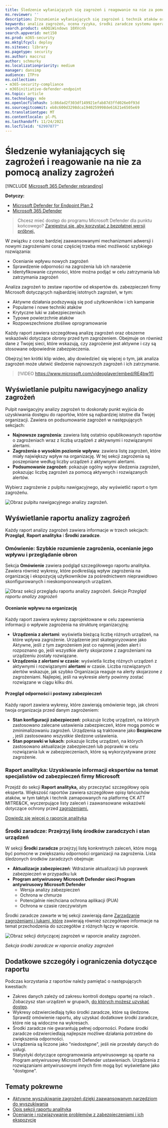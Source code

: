```yaml
---
title: Śledzenie wyłaniających się zagrożeń i reagowanie na nie za pomocą usługi Microsoft Defender for Endpoint analizy zagrożeń
ms.reviewer: ''
description: Zrozumienie wyłaniających się zagrożeń i technik ataków oraz sposobu ich zatrzymania. Oceń ich wpływ na organizację i oceń odporność organizacji.
keywords: analiza zagrożeń, ocena ryzyka, środki zaradcze systemu operacyjnego, środki zaradcze mikrokodu, stan złagodzenia
search.product: eADQiWindows 10XVcnh
search.appverid: met150
ms.prod: m365-security
ms.mktglfcycl: deploy
ms.sitesec: library
ms.pagetype: security
ms.author: maccruz
author: schmurky
ms.localizationpriority: medium
manager: dansimp
audience: ITPro
ms.collection:
- m365-security-compliance
- m365initiative-defender-endpoint
ms.topic: article
ms.technology: mde
ms.openlocfilehash: 1c86dad2f303df149921efab87d3ffd026e0f93d
ms.sourcegitcommit: eb8c600d3298dca1940259998de61621e6505e69
ms.translationtype: MT
ms.contentlocale: pl-PL
ms.lasthandoff: 11/24/2021
ms.locfileid: "62997877"
---
```

# <a name="track-and-respond-to-emerging-threats-through-threat-analytics"></a>Śledzenie wyłaniających się zagrożeń i reagowanie na nie za pomocą analizy zagrożeń

[!INCLUDE [Microsoft 365 Defender rebranding](../../includes/microsoft-defender.md)]

**Dotyczy:**
- [Microsoft Defender for Endpoint Plan 2](https://go.microsoft.com/fwlink/?linkid=2154037)
- [Microsoft 365 Defender](https://go.microsoft.com/fwlink/?linkid=2118804)

> Chcesz mieć dostęp do programu Microsoft Defender dla punktu końcowego? [Zarejestruj się, aby korzystać z bezpłatnej wersji próbnej.](https://signup.microsoft.com/create-account/signup?products=7f379fee-c4f9-4278-b0a1-e4c8c2fcdf7e&ru=https://aka.ms/MDEp2OpenTrial?ocid=docs-wdatp-exposedapis-abovefoldlink)

W związku z coraz bardziej zaawansowanymi mechanizmami adwersji i nowymi zagrożeniami coraz częściej trzeba mieć możliwość szybkiego rozwiązania:

- Ocenianie wpływu nowych zagrożeń
- Sprawdzenie odporności na zagrożenia lub ich narażenie
- Identyfikowanie czynności, które można podjąć w celu zatrzymania lub zatrzymania zagrożeń

Analiza zagrożeń to zestaw raportów od ekspertów ds. zabezpieczeń firmy Microsoft dotyczących najbardziej istotnych zagrożeń, w tym:

- Aktywne działania podszywają się pod użytkowników i ich kampanie
- Popularne i nowe techniki ataków
- Krytyczne luki w zabezpieczeniach
- Typowe powierzchnie ataków
- Rozpowszechnione złośliwe oprogramowanie

Każdy raport zawiera szczegółową analizę zagrożeń oraz obszerne wskazówki dotyczące obrony przed tym zagrożeniem. Obejmuje on również dane z Twojej sieci, które wskazują, czy zagrożenie jest aktywne i czy są stosowane odpowiednie zabezpieczenia.

Obejrzyj ten krótki klip wideo, aby dowiedzieć się więcej o tym, jak analiza zagrożeń może ułatwić śledzenie najnowszych zagrożeń i ich zatrzymanie.

> [!VIDEO https://www.microsoft.com/videoplayer/embed/RE4bw1f]

## <a name="view-the-threat-analytics-dashboard"></a>Wyświetlanie pulpitu nawigacyjnego analizy zagrożeń

Pulpit nawigacyjny analizy zagrożeń to doskonały punkt wyjścia do uzyskiwania dostępu do raportów, które są najbardziej istotne dla Twojej organizacji. Zawiera on podsumowanie zagrożeń w następujących sekcjach:

- **Najnowsze zagrożenia**: zawiera listę ostatnio opublikowanych raportów o zagrożeniach wraz z liczbą urządzeń z aktywnymi i rozwiązanymi alertami.
- **Zagrożenia o wysokim poziomie wpływu**: zawiera listę zagrożeń, które miały największy wpływ na organizację. W tej sekcji zagrożenia są poszepniane według liczby urządzeń z aktywnymi alertami.
- **Podsumowanie zagrożeń**: pokazuje ogólny wpływ śledzenia zagrożeń, pokazując liczbę zagrożeń za pomocą aktywnych i rozwiązanych alertów.

Wybierz zagrożenie z pulpitu nawigacyjnego, aby wyświetlić raport o tym zagrożeńu.

![Obraz pulpitu nawigacyjnego analizy zagrożeń.](images/ta_dashboard.png)

## <a name="view-a-threat-analytics-report"></a>Wyświetlanie raportu analizy zagrożeń

Każdy raport analizy zagrożeń zawiera informacje w trzech sekcjach: **Przegląd**, **Raport analityka** i **Środki zaradcze**.

### <a name="overview-quickly-understand-the-threat-assess-its-impact-and-review-defenses"></a>Omówienie: Szybkie rozumienie zagrożenia, ocenianie jego wpływu i przeglądanie obron

Sekcja **Omówienie** zawiera podgląd szczegółowego raportu analityka. Zawiera również wykresy, które podkreślają wpływ zagrożenia na organizację i ekspozycję użytkowników za pośrednictwem nieprawidłowo skonfigurowanych i nieskomponowanych urządzeń.

![Obraz sekcji przeglądu raportu analizy zagrożeń.](images/ta-overview.png)
 _Sekcja Przegląd raportu analizy zagrożeń_

#### <a name="assess-the-impact-to-your-organization"></a>Ocenianie wpływu na organizację

Każdy raport zawiera wykresy zaprojektowane w celu zapewnienia informacji o wpływie zagrożenia na strukturę organizacyjną:

- **Urządzenia z alertami**: wyświetla bieżącą liczbę różnych urządzeń, na które wpływa zagrożenie. Urządzenie jest skategoryzowane  jako Aktywne, jeśli z tym zagrożeniem jest co najmniej jeden alert  i rozpoznano go, jeśli wszystkie alerty skojarzone z zagrożeniami na urządzeniu zostały rozwiązane.
- **Urządzenia z alertami w czasie**: wyświetla liczbę różnych urządzeń z aktywnymi i  rozwiązanymi **alertami** w czasie. Liczba rozwiązanych alertów wskazuje, jak szybko Organizacja reaguje na alerty skojarzone z zagrożeniami. Najlepiej, jeśli na wykresie alerty powinny zostać rozwiązane w ciągu kilku dni.

#### <a name="review-security-resilience-and-posture"></a>Przegląd odporności i postawy zabezpieczeń

Każdy raport zawiera wykresy, które zawierają omówienie tego, jak chroni twoja organizacja przed danym zagrożeniem:

- **Stan konfiguracji zabezpieczeń**: pokazuje liczbę urządzeń, na których zastosowano zalecane ustawienia zabezpieczeń, które mogą pomóc w zminimalizowaniu zagrożeń. Urządzenia są traktowane jako **Bezpieczne** , jeśli zastosowano _wszystkie_ śledzone ustawienia.
- **Stan poprawki w lukach**: pokazuje liczbę urządzeń, na których zastosowano aktualizacje zabezpieczeń lub poprawki w celu rozwiązania luk w zabezpieczeniach, które są wykorzystywane przez zagrożenie.

### <a name="analyst-report-get-expert-insight-from-microsoft-security-researchers"></a>Raport analityka: Uzyskiwanie informacji ekspertów na temat specjalistów od zabezpieczeń firmy Microsoft

Przejdź do sekcji **Raport analityka,** aby przeczytać szczegółowy opis eksperta. Większość raportów zawiera szczegółowe opisy łańcuchów ataków, w tym taktyk i technik zamapowanych na platformę CK ATT MITRE&CK, wyczerpujące listy zaleceń i zaawansowane wskazówki dotyczące ochrony przed [zagrożeniami.](advanced-hunting-overview.md)

[Dowiedz się więcej o raporcie analityka](threat-analytics-analyst-reports.md)

### <a name="mitigations-review-list-of-mitigations-and-the-status-of-your-devices"></a>Środki zaradcze: Przejrzyj listę środków zaradczych i stan urządzeń

W sekcji **Środki zaradcze** przejrzyj listę konkretnych zaleceń, które mogą być pomocne w zwiększaniu odporności organizacji na zagrożenia. Lista śledzonych środków zaradczych obejmuje:

- **Aktualizacje zabezpieczeń**: Wdrażanie aktualizacji lub poprawek zabezpieczeń w przypadku luk
- **Program antywirusowy Microsoft Defender sieci Program antywirusowy Microsoft Defender**
  - Wersja analizy zabezpieczeń
  - Ochrona w chmurze
  - Potencjalnie niechciana ochrona aplikacji (PUA)
  - Ochrona w czasie rzeczywistym

Środki zaradcze zawarte w tej sekcji zawierają dane [Zarządzanie zagrożeniami i lukami, które](next-gen-threat-and-vuln-mgt.md) zawierają również szczegółowe informacje na temat przechodzenia do szczegółów z różnych łączy w raporcie.

![Obraz sekcji dotyczącej zagrożeń w raporcie analizy zagrożeń.](images/ta-mitigations.png)

_Sekcja środki zaradcze w raporcie analizy zagrożeń_

## <a name="additional-report-details-and-limitations"></a>Dodatkowe szczegóły i ograniczenia dotyczące raportu

Podczas korzystania z raportów należy pamiętać o następujących kwestiach:

- Zakres danych zależy od zakresu kontroli dostępu opartej na rolach . Zobaczysz stan urządzeń w grupach, [do których możesz uzyskać dostęp](machine-groups.md).
- Wykresy odzwierciedlają tylko środki zaradcze, które są śledzone. Sprawdź omówienie raportu, aby uzyskać dodatkowe środki zaradcze, które nie są widoczne na wykresach.
- Środki zaradcze nie gwarantują pełnej odporności. Podane środki zaradcze odzwierciedlają najlepsze możliwe działania potrzebne do zwiększenia odporności.
- Urządzenia są liczone jako "niedostępne", jeśli nie przesłały danych do usługi.
- Statystyki dotyczące oprogramowania antywirusowego są oparte na Program antywirusowy Microsoft Defender ustawieniach. Urządzenia z rozwiązaniami antywirusowymi innych firm mogą być wyświetlane jako "dostępne".

## <a name="related-topics"></a>Tematy pokrewne

- [Aktywne wyszukiwanie zagrożeń dzięki zaawansowanym narzędziom do wyszukiwania](advanced-hunting-overview.md)
- [Opis sekcji raportu analityka](threat-analytics-analyst-reports.md)
- [Ocenianie i rozwiązywanie problemów z zabezpieczeniami i ich ekspozycję](next-gen-threat-and-vuln-mgt.md)

